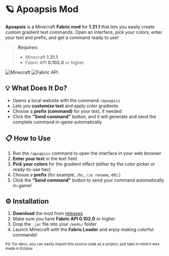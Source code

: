 # 🪐 Apoapsis Mod

**Apoapsis** is a Minecraft **Fabric mod** for **1.21.1** that lets you easily create custom gradient text commands. Open an interface, pick your colors, enter your text and prefix, and get a command ready to use!
> **Requires:**  
> - Minecraft **1.21.1**
> - Fabric API **0.102.0** or higher

![Minecraft](https://img.shields.io/badge/Minecraft-1.21.1-brightgreen) ![Fabric API](https://img.shields.io/badge/Fabric--API-0.102.0%2B-blue)

## 💡 What Does It Do?

- Opens a local website with the command `/apoapsis`
- Lets you **customize text** and apply color gradients
- Choose a **prefix (command)** for your text, if needed
- Click the **"Send command"** button, and it will generate and send the complete command in-game automatically

## 📋 How to Use

1. Run the `/apoapsis` command to open the interface in your web browser
2. **Enter your text** in the text field
3. **Pick your colors** for the gradient effect (either by the color picker or ready-to-use hex)
4. Choose a **prefix** (for example, `/bc`, `/ie rename`, etc.)
5. Click the **"Send command"** button to send your command automatically in-game!

## ⚙️ Installation

1. **Download** the mod from [releases](https://github.com/arminosz/apoapsis/releases)
2. Make sure you have **Fabric API 0.102.0** or higher
3. Drop the `.jar` file into your `/mods/` folder
4. Launch Minecraft with the **Fabric Loader** and enjoy making colorful commands!

<sub>PS: For devs, you can easily import this source code as a project, just take in mind it was made in Eclipse </sub>


